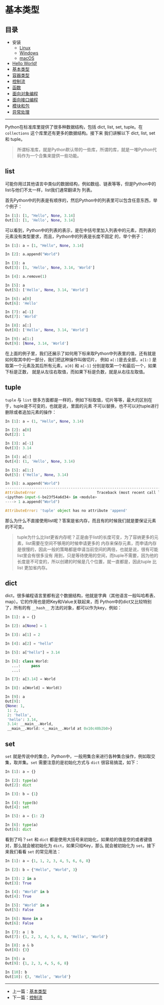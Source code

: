 # 基本类型

## 目录

- 安装
    - [Linux](./linux.md)
    - [Windows](./windows.md)
    - [macOS](./macos.md)
- [Hello World!](./hello_world.md)
- [基本类型](./basic_types.md)
- [容器类型](./composite_types.md)
- [控制流](./flow.md)
- [函数](./function.md)
- [面向对象编程](./oo.md)
- [面向接口编程](./interface.md)
- [模块和包](./module_and_package.md)
- [异常处理](./exception.md)

---

Python在标准库里提供了很多种数据结构，包括 dict, list, set, tuple。在 `collections` 这个库里还有更多的数据结构。接下来
我们讲解以下 dict, list, set 和 tuple。

> 所谓标准库，就是Python默认带的一些库，所谓的库，就是一堆Python代码作为一个合集来提供一些功能。

## list

可能你用过其他语言中类似的数据结构，例如数组、链表等等，但是Python中的list与他们不太一样，list我们通常翻译为 列表。

首先Python中的列表是有顺序的，然后Python中的列表里可以包含任意东西，举个例子：

```python
In [1]: [1, "Hello", None, 3.14]
Out[1]: [1, 'Hello', None, 3.14]
```

可以看到，Python中的列表的表示，是在中括号里加入列表中的元素，而列表的元素没有类型要求，而且，Python中的列表是长度不固定
的，举个例子：

```python
In [1]: a = [1, "Hello", None, 3.14]

In [2]: a.append("World")

In [3]: a
Out[3]: [1, 'Hello', None, 3.14, 'World']

In [4]: a.remove(1)

In [5]: a
Out[5]: ['Hello', None, 3.14, 'World']

In [6]: a[0]
Out[6]: 'Hello'

In [7]: a[-1]
Out[7]: 'World'

In [8]: a[:]
Out[8]: ['Hello', None, 3.14, 'World']

In [9]: a[1:]
Out[9]: [None, 3.14, 'World']
```

在上面的例子里，我们还展示了如何用下标来取Python中列表里的值，还有就是如何取其中的一部分，我们把这种操作叫做切片，
例如 `a[:]`是去全部，`a[1:]` 是取第一个元素及其后所有元素，`a[0]` 和 `a[-1]` 分别是取第一个和最后一个，如果下标是正数，
就是从左往右取值，而如果下标是负数，就是从右往左取值。

## tuple

`tuple` 与 `list` 很多方面都是一样的，例如下标取值，切片等等，最大的区别在于，tuple是不可变的，也就是说，里面的元素
不可以替换，也不可以对tuple进行删除或者追加元素的操作：

```python
In [1]: a = (1, "Hello", None, 3.14)

In [2]: a[0]
Out[2]: 1

In [3]: a[-1]
Out[3]: 3.14

In [4]: a[:]
Out[4]: (1, 'Hello', None, 3.14)

In [5]: a[1:]
Out[5]: ('Hello', None, 3.14)

In [6]: a.append("World")
---------------------------------------------------------------------------
AttributeError                            Traceback (most recent call last)
<ipython-input-6-be23f54a6d34> in <module>
----> 1 a.append("World")

AttributeError: 'tuple' object has no attribute 'append'
```

那么为什么不直接使用list呢？答案是省内存，而且有的时候我们就是要保证元素的不可变。

> tuple为什么比list更省内存呢？正是由于list的长度可变，为了容纳更多的元素，list需要在空间不够用的时候申请更多的
> 内存来保存元素，而申请内存是很慢的，因此一般的策略都是申请当前空间的两倍，也就是说，很有可能list里会有很多没有
> 用到，只是等待使用的空间，而tuple不需要，因为他的长度是不可变的，所以创建的时候是几个位置，就一直都是，因此tuple
> 比list 更加省内存。

## dict

dict，很多编程语言里都有这个数据结构，他就是字典（其他语言一般叫哈希表、map）。它的作用也是把Key和Value关联起来，而
Python中的dict又比较特别了，所有的有 `__hash__` 方法的对象，都可以作为key，例如：

```python
In [1]: a = {}

In [2]: a[None] = 1

In [3]: a[1] = 2

In [4]: a[2] = "hello"

In [5]: a["hello"] = 3.14

In [6]: class World:
   ...:     pass
   ...:

In [7]: a[3.14] = World

In [8]: a[World] = World()

In [9]: a
Out[9]:
{None: 1,
 1: 2,
 2: 'hello',
 'hello': 3.14,
 3.14: __main__.World,
 __main__.World: <__main__.World at 0x10c40b2b0>}
```

## set

`set` 就是传说中的集合，Python中，一般用集合来进行各种集合操作，例如取交集，取并集。`set` 需要注意的是初始化方式与 `dict`
很容易搞混，如下：

```python
In [1]: a = {}

In [2]: type(a)
Out[2]: dict

In [3]: b = {1}

In [4]: type(b)
Out[4]: set

In [5]: a = {1: 2}

In [6]: type(a)
Out[6]: dict
```

看到了吗？`set` 和 `dict` 都是使用大括号来初始化，如果给的值是空的或者键值对，那么就会被初始化为 `dict`，如果只给Key，那么
就会被初始化为 `set`。接下来我们看看 `set` 的常见用法：

```python
In [1]: a = {1, 1, 2, 3, 4, 5, 6, 6, 8}

In [2]: b = {"Hello", "World", 3}

In [3]: 2 in a
Out[3]: True

In [4]: "World" in b
Out[4]: True

In [5]: "World" in a
Out[5]: False

In [6]: None in a
Out[6]: False

In [7]: a | b
Out[7]: {1, 2, 3, 4, 5, 6, 8, 'Hello', 'World'}

In [8]: a & b
Out[8]: {3}

In [9]: a
Out[9]: {1, 2, 3, 4, 5, 6, 8}

In [10]: b
Out[10]: {3, 'Hello', 'World'}
```

---

- 上一篇：[基本类型](./basic_types.md)
- 下一篇：[控制流](./flow.md)

